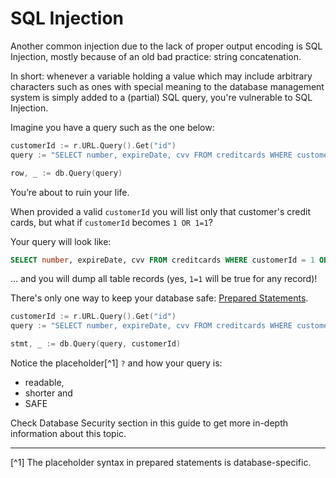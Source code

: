 SQL Injection
=============

Another common injection due to the lack of proper output encoding is SQL
Injection, mostly because of an old bad practice: string concatenation.

In short: whenever a variable holding a value which may include arbitrary
characters such as ones with special meaning to the database management system
is simply added to a (partial) SQL query, you're vulnerable to SQL Injection.

Imagine you have a query such as the one below:

```go
customerId := r.URL.Query().Get("id")
query := "SELECT number, expireDate, cvv FROM creditcards WHERE customerId = " + customerId

row, _ := db.Query(query)
```
You’re about to ruin your life.

When provided a valid `customerId` you will list only that customer's credit
cards, but what if `customerId` becomes `1 OR 1=1`?

Your query will look like:

```SQL
SELECT number, expireDate, cvv FROM creditcards WHERE customerId = 1 OR 1=1
```

... and you will dump all table records (yes, `1=1` will be true for any record)!

There's only one way to keep your database safe: [Prepared Statements][1].

```go
customerId := r.URL.Query().Get("id")
query := "SELECT number, expireDate, cvv FROM creditcards WHERE customerId = ?"

stmt, _ := db.Query(query, customerId)
```
Notice the placeholder[^1] `?` and how your query is:

 * readable,
 * shorter and
 * SAFE

Check Database Security section in this guide to get more in-depth information about this topic.

---
[^1] The placeholder syntax in prepared statements is database-specific.

[1]: https://golang.org/pkg/database/sql/#DB.Prepare
